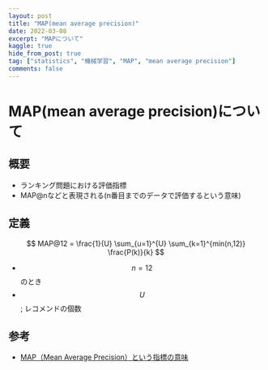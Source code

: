 ```yaml
---
layout: post
title: "MAP(mean average precision)"
date: 2022-03-08
excerpt: "MAPについて"
kaggle: true
hide_from_post: true
tag: ["statistics", "機械学習", "MAP", "mean average precision"]
comments: false
---
```


# MAP(mean average precision)について

## 概要
 - ランキング問題における評価指標
 - MAP@nなどと表現される(n番目までのデータで評価するという意味)

## 定義

$$
MAP@12 = \frac{1}{U} \sum_{u=1}^{U}  \sum_{k=1}^{min(n,12)} \frac{P(k)}{k}
$$
 
 - $$n=12$$のとき
 - $$U$$; レコメンドの個数


## 参考
 - [MAP（Mean Average Precision）という指標の意味](https://mathwords.net/meanap)
